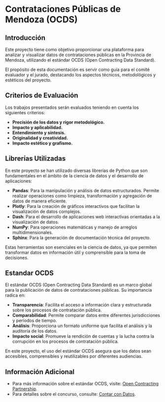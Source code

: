 # Contrataciones Públicas de Mendoza (OCDS)

## Introducción
Este proyecto tiene como objetivo proporcionar una plataforma para analizar y visualizar datos de contrataciones públicas en la Provincia de Mendoza, utilizando el estándar OCDS (Open Contracting Data Standard).

El propósito de esta documentación es servir como guía para el comité evaluador y el jurado, destacando los aspectos técnicos, metodológicos y estéticos del proyecto.

## Criterios de Evaluación
Los trabajos presentados serán evaluados teniendo en cuenta los siguientes criterios:

- **Precisión de los datos y rigor metodológico.**
- **Impacto y aplicabilidad.**
- **Entendimiento y síntesis.**
- **Originalidad y creatividad.**
- **Impacto estético y grafismo.**

## Librerías Utilizadas
En este proyecto se han utilizado diversas librerías de Python que son fundamentales en el ámbito de la ciencia de datos y el desarrollo de aplicaciones:

- **Pandas**: Para la manipulación y análisis de datos estructurados. Permite realizar operaciones como limpieza, transformación y agregación de datos de manera eficiente.
- **Plotly**: Para la creación de gráficos interactivos que facilitan la visualización de datos complejos.
- **Dash**: Para el desarrollo de aplicaciones web interactivas orientadas a la visualización de datos.
- **NumPy**: Para operaciones matemáticas y manejo de arreglos multidimensionales.
- **Sphinx**: Para la generación de documentación técnica del proyecto.

Estas herramientas son esenciales en la ciencia de datos, ya que permiten transformar datos en información útil y comprensible para la toma de decisiones.

## Estandar OCDS
El estándar OCDS (Open Contracting Data Standard) es un marco global para la publicación de datos de contrataciones públicas. Su importancia radica en:

- **Transparencia**: Facilita el acceso a información clara y estructurada sobre los procesos de contratación pública.
- **Comparabilidad**: Permite comparar datos entre diferentes jurisdicciones y períodos de tiempo.
- **Análisis**: Proporciona un formato uniforme que facilita el análisis y la auditoría de los datos.
- **Impacto social**: Promueve la rendición de cuentas y la lucha contra la corrupción en los procesos de contratación pública.

En este proyecto, el uso del estándar OCDS asegura que los datos sean accesibles, comprensibles y reutilizables por diferentes audiencias.

## Información Adicional
- Para más información sobre el estándar OCDS, visite: [Open Contracting Partnership](https://www.open-contracting.org/).
- Para detalles sobre el concurso, consulte: [Contar con Datos](https://udesa.edu.ar/contar-con-datos).